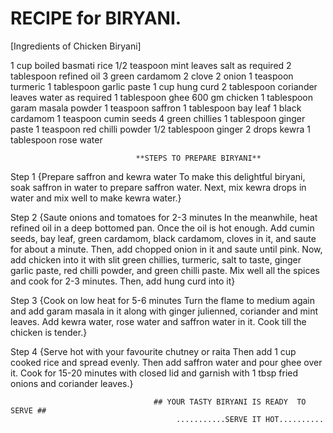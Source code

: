 # RECIPE for BIRYANI.


[Ingredients of Chicken Biryani]

1 cup boiled basmati rice
1/2 teaspoon mint leaves
salt as required
2 tablespoon refined oil
3 green cardamom
2 clove
2 onion
1 teaspoon turmeric
1 tablespoon garlic paste
1 cup hung curd
2 tablespoon coriander leaves
water as required
1 tablespoon ghee
600 gm chicken
1 tablespoon garam masala powder
1 teaspoon saffron
1 tablespoon bay leaf
1 black cardamom
1 teaspoon cumin seeds
4 green chillies
1 tablespoon ginger paste
1 teaspoon red chilli powder
1/2 tablespoon ginger
2 drops kewra
1 tablespoon rose water

                                **STEPS TO PREPARE BIRYANI**

Step 1 {Prepare saffron and kewra water
To make this delightful biryani, soak saffron in water to prepare saffron water. Next, mix kewra drops in water and mix well to make kewra water.}

Step 2 {Saute onions and tomatoes for 2-3 minutes
In the meanwhile, heat refined oil in a deep bottomed pan. Once the oil is hot enough. Add cumin seeds, bay leaf, green cardamom, black cardamom, cloves in it, and saute for about a minute. Then, add chopped onion in it and saute until pink. Now, add chicken into it with slit green chillies, turmeric, salt to taste, ginger garlic paste, red chilli powder, and green chilli paste. Mix well all the spices and cook for 2-3 minutes. Then, add hung curd into it}

Step 3 {Cook on low heat for 5-6 minutes
Turn the flame to medium again and add garam masala in it along with ginger julienned, coriander and mint leaves. Add kewra water, rose water and saffron water in it. Cook till the chicken is tender.}

Step 4 {Serve hot with your favourite chutney or raita
Then add 1 cup cooked rice and spread evenly. Then add saffron water and pour ghee over it. Cook for 15-20 minutes with closed lid and garnish with 1 tbsp fried onions and coriander leaves.}

                                    ## YOUR TASTY BIRYANI IS READY  TO SERVE ## 
                                         ...........SERVE IT HOT..........